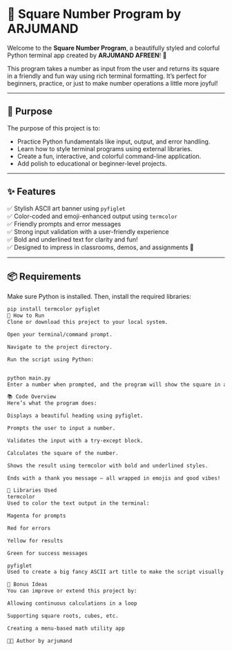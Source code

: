 # 🧮 Square Number Program by ARJUMAND

Welcome to the **Square Number Program**, a beautifully styled and colorful Python terminal app created by **ARJUMAND AFREEN**! 🌟

This program takes a number as input from the user and returns its square in a friendly and fun way using rich terminal formatting. It’s perfect for beginners, practice, or just to make number operations a little more joyful!

---

## 🎯 Purpose

The purpose of this project is to:

- Practice Python fundamentals like input, output, and error handling.
- Learn how to style terminal programs using external libraries.
- Create a fun, interactive, and colorful command-line application.
- Add polish to educational or beginner-level projects.

---

## ✨ Features

✅ Stylish ASCII art banner using `pyfiglet`  
✅ Color-coded and emoji-enhanced output using `termcolor`  
✅ Friendly prompts and error messages  
✅ Strong input validation with a user-friendly experience  
✅ Bold and underlined text for clarity and fun!  
✅ Designed to impress in classrooms, demos, and assignments 💯

---

## 📦 Requirements

Make sure Python is installed. Then, install the required libraries:

```bash
pip install termcolor pyfiglet
🚀 How to Run
Clone or download this project to your local system.

Open your terminal/command prompt.

Navigate to the project directory.

Run the script using Python:


python main.py
Enter a number when prompted, and the program will show the square in a colorful and styled format.

📚 Code Overview
Here’s what the program does:

Displays a beautiful heading using pyfiglet.

Prompts the user to input a number.

Validates the input with a try-except block.

Calculates the square of the number.

Shows the result using termcolor with bold and underlined styles.

Ends with a thank you message — all wrapped in emojis and good vibes!

🎨 Libraries Used
termcolor
Used to color the text output in the terminal:

Magenta for prompts

Red for errors

Yellow for results

Green for success messages

pyfiglet
Used to create a big fancy ASCII art title to make the script visually stunning.

🧠 Bonus Ideas
You can improve or extend this project by:

Allowing continuous calculations in a loop

Supporting square roots, cubes, etc.

Creating a menu-based math utility app

👩‍💻 Author by arjumand